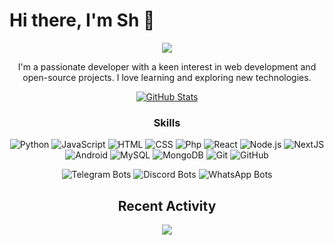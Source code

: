 
# Hi there, I'm Sh 👋
<div align='center'>

   <img src="https://files.gitbook.com/v0/b/gitbook-x-prod.appspot.com/o/spaces%2F7rdMxMWIVmM5XwG1OSh9%2Fuploads%2FyoQwVcSQBHZ3I7jEr45t%2F26FCB8DFF556503E977873B9A2D8899BB9B5AD1FAEB4F66A90123960EF5F0D81.jpeg?alt=media&token=8e58f7d2-5324-4d7f-a429-dd69ec30c0cd" >
   
I'm a passionate developer with a keen interest in web development and open-source projects.
I love learning and exploring new technologies.

[![GitHub Stats](https://github-stats-alpha.vercel.app/api?username=sh20raj&cc=000&tc=fff&ic=fff&bc=000)](https://github.com/sh20raj)

### Skills
![Python](https://img.shields.io/badge/Python-Intermediate-blue?logo=python&logoColor=white&style=for-the-badge)
![JavaScript](https://img.shields.io/badge/JavaScript-Intermediate-yellow?logo=javascript&logoColor=white&style=for-the-badge)
![HTML](https://img.shields.io/badge/HTML-Intermediate-orange?logo=html5&logoColor=white&style=for-the-badge)
![CSS](https://img.shields.io/badge/CSS-Intermediate-blueviolet?logo=css3&logoColor=white&style=for-the-badge)
![Php](https://img.shields.io/badge/Php-Intermediate-purple?logo=php&logoColor=white&style=for-the-badge)
![React](https://img.shields.io/badge/React-Intermediate-blue?logo=react&logoColor=white&style=for-the-badge)
![Node.js](https://img.shields.io/badge/Node.js-Intermediate-green?logo=node.js&logoColor=white&style=for-the-badge)
![NextJS](https://img.shields.io/badge/NextJS-Intermediate-black?logo=next.js&logoColor=white&style=for-the-badge)
![Android](https://img.shields.io/badge/Android-Intermediate-green?logo=android&logoColor=white&style=for-the-badge)
![MySQL](https://img.shields.io/badge/MySQL-Intermediate-blue?logo=mysql&logoColor=white&style=for-the-badge)
![MongoDB](https://img.shields.io/badge/MongoDB-Intermediate-brightgreen?logo=mongodb&logoColor=white&style=for-the-badge)
![Git](https://img.shields.io/badge/Git-Intermediate-orange?logo=git&logoColor=white&style=for-the-badge)
![GitHub](https://img.shields.io/badge/GitHub-Intermediate-lightgrey?logo=github&logoColor=white&style=for-the-badge)

![Telegram Bots](https://img.shields.io/badge/Telegram%20Bots-Expert-blue?logo=telegram&logoColor=white&style=for-the-badge)
![Discord Bots](https://img.shields.io/badge/Discord%20Bots-Expert-blue?logo=discord&logoColor=white&style=for-the-badge)
![WhatsApp Bots](https://img.shields.io/badge/WhatsApp%20Bots-Expert-green?logo=whatsapp&logoColor=white&style=for-the-badge)


<!--
## Websites
- [CXDI - Serve Technology](https://codexdindia.blogspot.com/): Tech
- [AppsPages](https://appspages.online): Publish your App Online for free

## Projects 
> You can also contribute to our projects.
- [Coding Flames](https://github.com/Coding-Flames)
- [ArticlePlanet](https://articleplanet.vercel.app/) - ArticlePlanet - Write, Learn and Share Stories with the world
- [Codes20](https://codes20.github.io/) - Edit, Share, View Codes

## Find Me Online
- Website: [sh20raj.com](https://sh20raj.com)
- Telegram: [@cxdiin](https://telegram.me/cxdiin)
- Linktree: [@cxdiin](https://linktr.ee/cxdiin)
-->

## Recent Activity
<!--START_SECTION:activity-->

<!--END_SECTION:activity-->

<p align='center'>
   <a href="https://visitorbadge.io/status?path=https%3A%2F%2Fgithub.com%2FSH20RAJ%2Fsh20raj%2F">
      <img src="https://api.visitorbadge.io/api/visitors?path=https%3A%2F%2Fgithub.com%2FSH20RAJ%2Fsh20raj%2F&countColor=%23263759" />
   </a>
</p>

<!--
<p align='center'>
   <a href="https://visitorbadge.io/status?user=sh20raj&repo=sh20raj">
      <img src="https://api.visitorbadge.io/api/VisitorHit?user=sh20raj&repo=sh20raj&countColor=%237B1E7A" />
   </a>
</p>
 Status - https://api.visitorbadge.io/api/status?user=sh20raj&repo=sh20raj -->


 </div>
